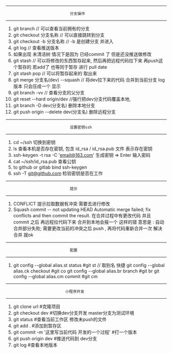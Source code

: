 --------------------------------------------------------------------------
                                分支操作
--------------------------------------------------------------------------
  1. git branch // 可以查看当前拥有的分支
  2. git checkout 分支名称 // 可以直接跳转到分支
  3. git checkout -b 分支名称 // -b 是创建分支 并进入
  4. git log // 查看推送版本
  5. 如果出现 未清洁树 情况下是因为 已经commit 了 但是还没推送做修改
  6. git stash // 可以将修改的东西暂存起来, 然后再把远程代码拉下来 再push这个暂存的 若add了  也等同于暂存 进行 pull date
  7. git stash pop // 可以将暂存起来的 取出来
  8. git merge 分支名(dev) --squash // 将dev拉下来的代码 合并到当前分支 log版本 只会压成一个 显示
  9. git branch -vv // 查看分支的父分支
  10. git reset --hard origin/dev //强行把dev分支代码覆盖本地, 
  11. git branch -D dev(分支名) 删除本地分支
  12. git push origin --delete dev(分支名) 删除远程分支


--------------------------------------------------------------------------
                                设置密钥ssh
--------------------------------------------------------------------------
  1. cd ~/ssh 切换到密钥
  2. ls 查看本机是否存在密钥, 包含 id_rsa / id_rsa.pub 文件 表示存在密钥
  3. ssh-keygen -t rsa -C 'email@163.com'  生成密钥 => Enter 输入密码
  4. cat ~/ssh/id_rsa.pub 查看公钥
  5. to github or gitlab bind ssh-keygen
  6. ssh -T git@github.com  检验密钥是否在工作

--------------------------------------------------------------------------
                                提示
--------------------------------------------------------------------------
  1. CONFLICT 提示拉取数据有冲突 需要去进行修改
  2. Squash commit -- not updating HEAD
     Automatic merge failed; fix conflicts and then commit the result.
     在合并过程中有更改代码 并且 commit 之后  再远程拉代码下来 合并到本地会报一个
     这样的错
     意思是 : 自动合并部分失败; 需要更改当前的冲突之后 push , 再将代码重新合并一次
     解决合并 就ok

----------------------------------------------------------------------------
                                配置
----------------------------------------------------------------------------
  1. git config --global alias.st status #git st  // 取别名 快捷
     git config --global alias.ck checkout #git co
     git config --global alias.br branch #git br
     git config --global alias.cm commit #git cm


----------------------------------------------------------------------------
                              小程序开发
----------------------------------------------------------------------------
  1. git clone url  #克隆项目
  2. git checkout dev  #切换dev分支开发 master分支为测试环境
  3. git status #查看当前工作区 修改未push的文件
  4. git add . #添加到暂存区
  5. git commit -m '这里写当前代码 开发的一个过程' #打一个版本
  6. git push origin dev #推送代码到 dev分支
  7. git log #查看本地版本
